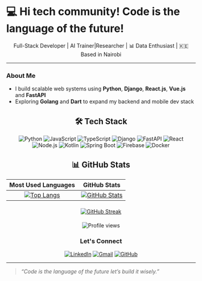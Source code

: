 # 💻 Hi tech community! Code is the language of the future!


<p align="center">
   Full-Stack Developer |  AI Trainer|Researcher | 📊 Data Enthusiast | 🇰🇪 Based in Nairobi
</p>

---

###  About Me

-  I build scalable web systems using **Python**, **Django**, **React.js**, **Vue.js** and **FastAPI**
- Exploring **Golang** and **Dart** to expand my backend and mobile dev stack

<div align="center">

## 🛠️ Tech Stack

<div style="display: inline-block;">
  <img src="https://img.shields.io/badge/Python-3776AB?style=flat-square&logo=python&logoColor=white" alt="Python" />
   <img src="https://img.shields.io/badge/JavaScript-F7DF1E?style=flat-square&logo=javascript&logoColor=black" alt="JavaScript" />
  <img src="https://img.shields.io/badge/TypeScript-3178C6?style=flat-square&logo=typescript&logoColor=white" alt="TypeScript" />
  <img src="https://img.shields.io/badge/Django-092E20?style=flat-square&logo=django&logoColor=white" alt="Django" />
    <img src="https://img.shields.io/badge/FastAPI-009688?style=flat-square&logo=fastapi&logoColor=white" alt="FastAPI" />
  <img src="https://img.shields.io/badge/React-61DAFB?style=flat-square&logo=react&logoColor=20232A" alt="React" />
    <img src="https://img.shields.io/badge/Node.js-43853D?style=flat-square&logo=node.js&logoColor=white" alt="Node.js" />
  <img src="https://img.shields.io/badge/Kotlin-7F52FF?style=flat-square&logo=kotlin&logoColor=white" alt="Kotlin" />
  <img src="https://img.shields.io/badge/Spring_Boot-6DB33F?style=flat-square&logo=spring-boot&logoColor=white" alt="Spring Boot" />
  <img src="https://img.shields.io/badge/Firebase-FFCA28?style=flat-square&logo=firebase&logoColor=black" alt="Firebase" />
    <img src="https://img.shields.io/badge/Docker-2496ED?style=flat-square&logo=docker&logoColor=white" alt="Docker" />
  
</div>

## 📊 GitHub Stats

| Most Used Languages | GitHub Stats |
| :------------------: | :----------: |
| [![Top Langs](https://github-readme-stats.vercel.app/api/top-langs/?username=damiancodes&layout=compact&theme=default&langs_count=10)](https://github.com/damiancodes) | [![GitHub Stats](https://github-readme-stats.vercel.app/api?username=damiancodes&show_icons=true&count_private=true&theme=default)](https://github.com/damiancodes) |

<div align="center" style="margin-top: 20px;">
  
[![GitHub Streak](https://streak-stats.demolab.com?user=damiancodes&theme=default)](https://git.io/streak-stats)

</div>

<div align="center" style="margin-top: 20px;">
  <img src="https://komarev.com/ghpvc/?username=damiancodes&label=Profile+Views&color=6366f1&style=flat-square" alt="Profile views">
</div>

</div>



<div align="center">

### Let's Connect

[![LinkedIn](https://img.shields.io/badge/LinkedIn-0077B5?style=flat-square&logo=linkedin&logoColor=white)](https://www.linkedin.com/in/damian-wabwire-85b929186/)
[![Gmail](https://img.shields.io/badge/Gmail-D14836?style=flat-square&logo=gmail&logoColor=white)](mailto:damianbwire88@gmail.com)
[![GitHub](https://img.shields.io/badge/GitHub-181717?style=flat-square&logo=github&logoColor=white)](https://github.com/damiancodes)

</div>

---

> _“Code is the language of the future  let’s build it wisely.”_
